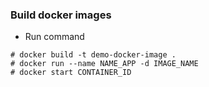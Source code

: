 ### Build docker images
* Run command
```
# docker build -t demo-docker-image .
# docker run --name NAME_APP -d IMAGE_NAME
# docker start CONTAINER_ID
```